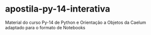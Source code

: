 # apostila-py-14-interativa
Material do curso Py-14 de Python e Orientação a Objetos da Caelum adaptado para o formato de Notebooks
